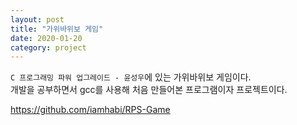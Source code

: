 ```yaml
---
layout: post
title: "가위바위보 게임"
date: 2020-01-20
category: project
---
```


`C 프로그래밍 파워 업그레이드 - 윤성우`에 있는 가위바위보 게임이다.  
개발을 공부하면서 gcc를 사용해 처음 만들어본 프로그램이자 프로젝트이다.

<https://github.com/iamhabi/RPS-Game>
